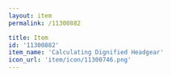 ```yaml
---
layout: item
permalink: /11300882

title: Item
id: '11300882'
item_name: 'Calculating Dignified Headgear'
icon_url: 'item/icon/11300746.png'
---
```

